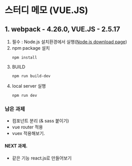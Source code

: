 # 스터디 메모 (VUE.JS)
## 1. webpack - 4.26.0, VUE.JS - 2.5.17
1. 필수 : Node.js 설치환경에서 실행([Node.js download page](https://nodejs.org/ko/download/ "node.js download page link"))
2. npm package 설치
    ```
    npm install
    ```
3. BUILD
    ```
    npm run build-dev
    ```
4. local server 실행
    ```
    npm run dev
    ```
### 남은 과제
* 컴포넌트 분리 (& sass 붙이기)
* vue router 적용
* vuex 적용해보기.

#### NEXT 과제.
* 같은 기능 react.js로 만들어보기